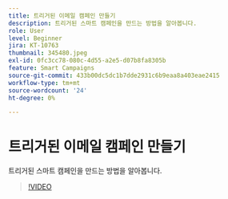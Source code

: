 ```yaml
---
title: 트리거된 이메일 캠페인 만들기
description: 트리거된 스마트 캠페인을 만드는 방법을 알아봅니다.
role: User
level: Beginner
jira: KT-10763
thumbnail: 345480.jpeg
exl-id: 0fc3cc78-080c-4d55-a2e5-d07b8fa8305b
feature: Smart Campaigns
source-git-commit: 433b00dc5dc1b7dde2931c6b9eaa8a403eae2415
workflow-type: tm+mt
source-wordcount: '24'
ht-degree: 0%

---
```


# 트리거된 이메일 캠페인 만들기

트리거된 스마트 캠페인을 만드는 방법을 알아봅니다.

>[!VIDEO](https://video.tv.adobe.com/v/345480/?quality=12&learn=on)
